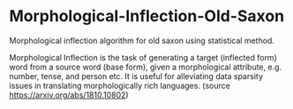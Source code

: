# Morphological-Inflection-Old-Saxon
Morphological inflection algorithm for old saxon using statistical method.

Morphological Inflection is the task of generating a target (inflected form) word from a source word (base form), given a morphological attribute, e.g. number, tense, and person etc. It is useful for alleviating data sparsity issues in translating morphologically rich languages.
(source https://arxiv.org/abs/1810.10802)
